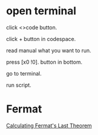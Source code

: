 # open terminal
click <>code button. 

click + button in codespace. 

read manual what you want to run. 

press [x0 !0]. button in bottom. 

go to terminal. 

run script. 

# Fermat
[Calculating Fermat's Last Theorem](./fermat/fermat.md)